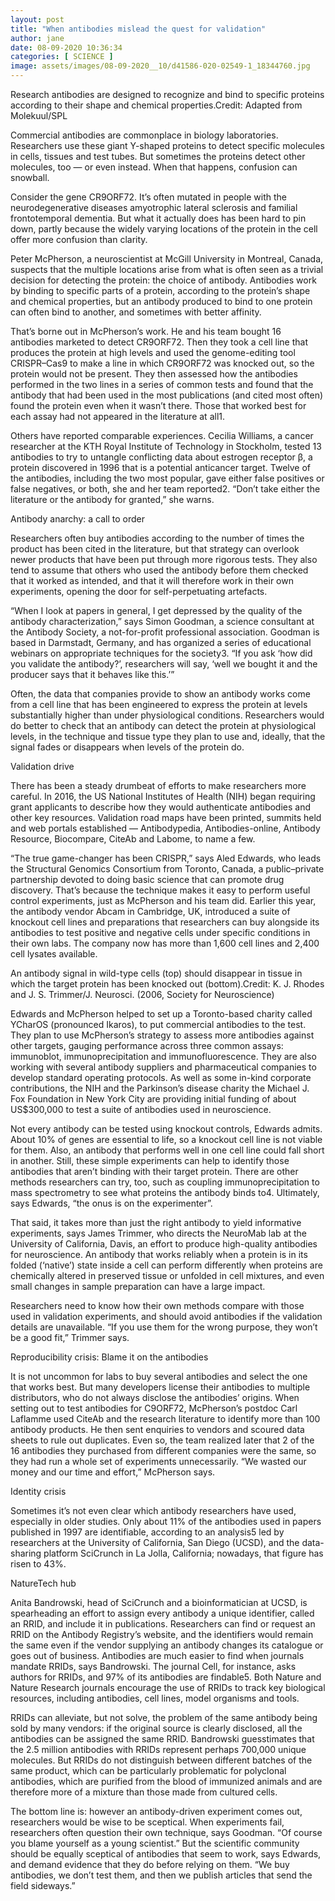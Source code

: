 ```yaml
---
layout: post
title: "When antibodies mislead the quest for validation"
author: jane 
date: 08-09-2020 10:36:34 
categories: [ SCIENCE ] 
image: assets/images/08-09-2020__10/d41586-020-02549-1_18344760.jpg
---
```

Research antibodies are designed to recognize and bind to specific proteins according to their shape and chemical properties.Credit: Adapted from Molekuul/SPL

Commercial antibodies are commonplace in biology laboratories. Researchers use these giant Y-shaped proteins to detect specific molecules in cells, tissues and test tubes. But sometimes the proteins detect other molecules, too — or even instead. When that happens, confusion can snowball.

Consider the gene CR9ORF72. It’s often mutated in people with the neurodegenerative diseases amyotrophic lateral sclerosis and familial frontotemporal dementia. But what it actually does has been hard to pin down, partly because the widely varying locations of the protein in the cell offer more confusion than clarity.

Peter McPherson, a neuroscientist at McGill University in Montreal, Canada, suspects that the multiple locations arise from what is often seen as a trivial decision for detecting the protein: the choice of antibody. Antibodies work by binding to specific parts of a protein, according to the protein’s shape and chemical properties, but an antibody produced to bind to one protein can often bind to another, and sometimes with better affinity.

That’s borne out in McPherson’s work. He and his team bought 16 antibodies marketed to detect CR9ORF72. Then they took a cell line that produces the protein at high levels and used the genome-editing tool CRISPR–Cas9 to make a line in which CR9ORF72 was knocked out, so the protein would not be present. They then assessed how the antibodies performed in the two lines in a series of common tests and found that the antibody that had been used in the most publications (and cited most often) found the protein even when it wasn’t there. Those that worked best for each assay had not appeared in the literature at all1.

Others have reported comparable experiences. Cecilia Williams, a cancer researcher at the KTH Royal Institute of Technology in Stockholm, tested 13 antibodies to try to untangle conflicting data about estrogen receptor β, a protein discovered in 1996 that is a potential anticancer target. Twelve of the antibodies, including the two most popular, gave either false positives or false negatives, or both, she and her team reported2. “Don’t take either the literature or the antibody for granted,” she warns.

Antibody anarchy: a call to order

Researchers often buy antibodies according to the number of times the product has been cited in the literature, but that strategy can overlook newer products that have been put through more rigorous tests. They also tend to assume that others who used the antibody before them checked that it worked as intended, and that it will therefore work in their own experiments, opening the door for self-perpetuating artefacts.

“When I look at papers in general, I get depressed by the quality of the antibody characterization,” says Simon Goodman, a science consultant at the Antibody Society, a not-for-profit professional association. Goodman is based in Darmstadt, Germany, and has organized a series of educational webinars on appropriate techniques for the society3. “If you ask ‘how did you validate the antibody?’, researchers will say, ‘well we bought it and the producer says that it behaves like this.’”

Often, the data that companies provide to show an antibody works come from a cell line that has been engineered to express the protein at levels substantially higher than under physiological conditions. Researchers would do better to check that an antibody can detect the protein at physiological levels, in the technique and tissue type they plan to use and, ideally, that the signal fades or disappears when levels of the protein do.

Validation drive

There has been a steady drumbeat of efforts to make researchers more careful. In 2016, the US National Institutes of Health (NIH) began requiring grant applicants to describe how they would authenticate antibodies and other key resources. Validation road maps have been printed, summits held and web portals established — Antibodypedia, Antibodies-online, Antibody Resource, Biocompare, CiteAb and Labome, to name a few.

“The true game-changer has been CRISPR,” says Aled Edwards, who leads the Structural Genomics Consortium from Toronto, Canada, a public–private partnership devoted to doing basic science that can promote drug discovery. That’s because the technique makes it easy to perform useful control experiments, just as McPherson and his team did. Earlier this year, the antibody vendor Abcam in Cambridge, UK, introduced a suite of knockout cell lines and preparations that researchers can buy alongside its antibodies to test positive and negative cells under specific conditions in their own labs. The company now has more than 1,600 cell lines and 2,400 cell lysates available.

An antibody signal in wild-type cells (top) should disappear in tissue in which the target protein has been knocked out (bottom).Credit: K. J. Rhodes and J. S. Trimmer/J. Neurosci. (2006, Society for Neuroscience)

Edwards and McPherson helped to set up a Toronto-based charity called YCharOS (pronounced Ikaros), to put commercial antibodies to the test. They plan to use McPherson’s strategy to assess more antibodies against other targets, gauging performance across three common assays: immunoblot, immunoprecipitation and immunofluorescence. They are also working with several antibody suppliers and pharmaceutical companies to develop standard operating protocols. As well as some in-kind corporate contributions, the NIH and the Parkinson’s disease charity the Michael J. Fox Foundation in New York City are providing initial funding of about US$300,000 to test a suite of antibodies used in neuroscience.

Not every antibody can be tested using knockout controls, Edwards admits. About 10% of genes are essential to life, so a knockout cell line is not viable for them. Also, an antibody that performs well in one cell line could fall short in another. Still, these simple experiments can help to identify those antibodies that aren’t binding with their target protein. There are other methods researchers can try, too, such as coupling immunoprecipitation to mass spectrometry to see what proteins the antibody binds to4. Ultimately, says Edwards, “the onus is on the experimenter”.

That said, it takes more than just the right antibody to yield informative experiments, says James Trimmer, who directs the NeuroMab lab at the University of California, Davis, an effort to produce high-quality antibodies for neuroscience. An antibody that works reliably when a protein is in its folded (‘native’) state inside a cell can perform differently when proteins are chemically altered in preserved tissue or unfolded in cell mixtures, and even small changes in sample preparation can have a large impact.

Researchers need to know how their own methods compare with those used in validation experiments, and should avoid antibodies if the validation details are unavailable. “If you use them for the wrong purpose, they won’t be a good fit,” Trimmer says.

Reproducibility crisis: Blame it on the antibodies

It is not uncommon for labs to buy several antibodies and select the one that works best. But many developers license their antibodies to multiple distributors, who do not always disclose the antibodies’ origins. When setting out to test antibodies for C9ORF72, McPherson’s postdoc Carl Laflamme used CiteAb and the research literature to identify more than 100 antibody products. He then sent enquiries to vendors and scoured data sheets to rule out duplicates. Even so, the team realized later that 2 of the 16 antibodies they purchased from different companies were the same, so they had run a whole set of experiments unnecessarily. “We wasted our money and our time and effort,” McPherson says.

Identity crisis

Sometimes it’s not even clear which antibody researchers have used, especially in older studies. Only about 11% of the antibodies used in papers published in 1997 are identifiable, according to an analysis5 led by researchers at the University of California, San Diego (UCSD), and the data-sharing platform SciCrunch in La Jolla, California; nowadays, that figure has risen to 43%.

NatureTech hub

Anita Bandrowski, head of SciCrunch and a bioinformatician at UCSD, is spearheading an effort to assign every antibody a unique identifier, called an RRID, and include it in publications. Researchers can find or request an RRID on the Antibody Registry’s website, and the identifiers would remain the same even if the vendor supplying an antibody changes its catalogue or goes out of business. Antibodies are much easier to find when journals mandate RRIDs, says Bandrowski. The journal Cell, for instance, asks authors for RRIDs, and 97% of its antibodies are findable5. Both Nature and Nature Research journals encourage the use of RRIDs to track key biological resources, including antibodies, cell lines, model organisms and tools.

RRIDs can alleviate, but not solve, the problem of the same antibody being sold by many vendors: if the original source is clearly disclosed, all the antibodies can be assigned the same RRID. Bandrowski guesstimates that the 2.5 million antibodies with RRIDs represent perhaps 700,000 unique molecules. But RRIDs do not distinguish between different batches of the same product, which can be particularly problematic for polyclonal antibodies, which are purified from the blood of immunized animals and are therefore more of a mixture than those made from cultured cells.

The bottom line is: however an antibody-driven experiment comes out, researchers would be wise to be sceptical. When experiments fail, researchers often question their own technique, says Goodman. “Of course you blame yourself as a young scientist.” But the scientific community should be equally sceptical of antibodies that seem to work, says Edwards, and demand evidence that they do before relying on them. “We buy antibodies, we don’t test them, and then we publish articles that send the field sideways.”